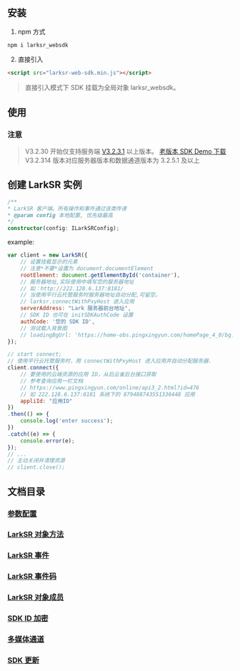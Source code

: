 #

## 安装

1. npm 方式

```cmd
npm i larksr_websdk
```

2. 直接引入

```html
<script src="larksr-web-sdk.min.js"></script>
```

> 直接引入模式下 SDK 挂载为全局对象 larksr_websdk。

## 使用

### 注意

> V3.2.30 开始仅支持服务端 [V3.2.3.1](https://www.pingxingyun.com/devCenter.html) 以上版本。
> [老版本 SDK Demo 下载](https://github.com/ParaverseTechnology/lark_sr_websdk_demos/releases/tag/V3.2.10)
> V3.2.314 版本对应服务器版本和数据通道版本为 3.2.5.1 及以上

## 创建 LarkSR 实例

```typescript
/**
* LarkSR 客户端。所有操作和事件通过该类传递
* @param config 本地配置, 优先级最高
*/
constructor(config: ILarkSRConfig);
```

example:

```js
var client = new LarkSR({ 
    // 设置挂载显示的元素
    // 注意*不要*设置为 document.documentElement
    rootElement: document.getElementById('container'),
    // 服务器地址,实际使用中填写您的服务器地址
    // 如：http://222.128.6.137:8181/
    // 当使用平行云托管服务时服务器地址自动分配,可留空。
    // larksr.connectWithPxyHost 进入应用
    serverAddress: "Lark 服务器前台地址",
    // SDK ID 也可在 initSDKAuthCode 设置
    authCode: '您的 SDK ID',
    // 测试载入背景图
    // loadingBgUrl: 'https://home-obs.pingxingyun.com/homePage_4_0/bg.jpg',
});

// start connect;
// 使用平行云托管服务时，用 connectWithPxyHost 进入应用并自动分配服务器.
client.connect({
    // 要使用的云端资源的应用 ID，从后云雀后台接口获取
    // 参考查询应用一栏文档
    // https://www.pingxingyun.com/online/api3_2.html?id=476
    // 如 222.128.6.137:8181 系统下的 879408743551336448 应用
    appliId: "应用ID"
})
.then(() => {
    console.log('enter success');
})
.catch((e) => {
    console.error(e);
}); 
// ...
// 主动关闭并清理资源
// client.close();
```

## 文档目录

### [参数配置](./config.md)
### [LarkSR 对象方法](./functions.md)
### [LarkSR 事件](./events.md)
### [LarkSR 事件码](./event_codes.md)
### [LarkSR 对象成员](./member_variables.md)
### [SDK ID 加密](./sdkid_encryption.md)
### [多媒体通道](./multi_media_3_2_401.md)
### [SDK 更新](./update.md)
